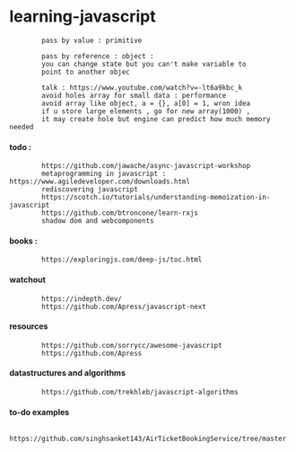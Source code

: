 # learning-javascript

            pass by value : primitive

            pass by reference : object : 
            you can change state but you can't make variable to 
            point to another objec

            talk : https://www.youtube.com/watch?v=-lt6a9kbc_k
            avoid holes array for small data : performance
            avoid array like object, a = {}, a[0] = 1, wron idea
            if u store large elements , go for new array(1000) , 
            it may create hole but engine can predict how much memory needed
            


#### todo : 

            https://github.com/jawache/async-javascript-workshop
            metaprogramming in javascript : https://www.agiledeveloper.com/downloads.html
            rediscovering javascript
            https://scotch.io/tutorials/understanding-memoization-in-javascript
            https://github.com/btroncone/learn-rxjs
            shadow dom and webcomponents
            
#### books : 

            https://exploringjs.com/deep-js/toc.html



#### watchout

            https://indepth.dev/
            https://github.com/Apress/javascript-next

#### resources

            https://github.com/sorrycc/awesome-javascript
            https://github.com/Apress

#### datastructures and algorithms

            https://github.com/trekhleb/javascript-algorithms

#### to-do examples

            https://github.com/singhsanket143/AirTicketBookingService/tree/master
